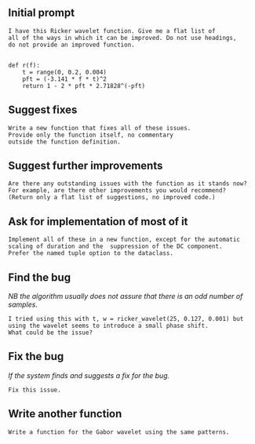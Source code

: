## Initial prompt
    I have this Ricker wavelet function. Give me a flat list of
    all of the ways in which it can be improved. Do not use headings,
    do not provide an improved function.


    def r(f):
        t = range(0, 0.2, 0.004)
        pft = (-3.141 * f * t)^2
        return 1 - 2 * pft * 2.71828^(-pft)

## Suggest fixes
    Write a new function that fixes all of these issues.
    Provide only the function itself, no commentary
    outside the function definition.

## Suggest further improvements
    Are there any outstanding issues with the function as it stands now?
    For example, are there other improvements you would recommend?
    (Return only a flat list of suggestions, no improved code.)

## Ask for implementation of most of it
    Implement all of these in a new function, except for the automatic
    scaling of duration and the  suppression of the DC component.
    Prefer the named tuple option to the dataclass.

## Find the bug
_NB the algorithm usually does not assure that there is an odd number of samples._

    I tried using this with t, w = ricker_wavelet(25, 0.127, 0.001) but
    using the wavelet seems to introduce a small phase shift.
    What could be the issue?

## Fix the bug
_If the system finds and suggests a fix for the bug._

    Fix this issue.

## Write another function
    Write a function for the Gabor wavelet using the same patterns.

